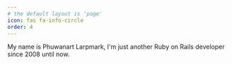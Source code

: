 ```yaml
---
# the default layout is 'page'
icon: fas fa-info-circle
order: 4
---
```


My name is Phuwanart Larpmark, I'm just another Ruby on Rails developer since 2008 until now.